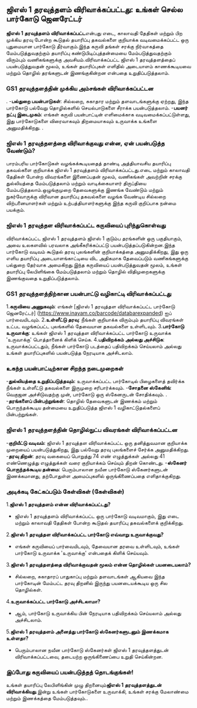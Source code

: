 ## ஜிஎஸ் 1 தரவுத்தளம் விரிவாக்கப்பட்டது: உங்கள் செல்ல பார்கோடு ஜெனரேட்டர்

**ஜிஎஸ் 1 தரவுத்தளம் விரிவாக்கப்பட்ட**என்பது எடை, காலாவதி தேதிகள் மற்றும் பிற முக்கிய தரவு போன்ற கூடுதல் தயாரிப்பு தகவல்களை குறியாக்க வடிவமைக்கப்பட்ட ஒரு புதுமையான பார்கோடு தீர்வாகும்.இந்த கருவி தங்கள் சரக்கு நிர்வாகத்தை மேம்படுத்துவதற்கும் தயாரிப்பு கண்டுபிடிப்புத்தன்மையை மேம்படுத்துவதற்கும் விரும்பும் வணிகங்களுக்கு அவசியம்.விரிவாக்கப்பட்ட ஜிஎஸ் 1 தரவுத்தளத்தைப் பயன்படுத்துவதன் மூலம், உங்கள் தயாரிப்புகள் எளிதில் அடையாளம் காணக்கூடியவை மற்றும் தொழில் தரங்களுடன் இணங்குகின்றன என்பதை உறுதிப்படுத்தலாம்.

### GS1 தரவுத்தளத்தின் முக்கிய அம்சங்கள் விரிவாக்கப்பட்டன

.
-**பல்துறை பயன்பாடுகள்**: சில்லறை, சுகாதார மற்றும் தளவாடங்களுக்கு ஏற்றது, இந்த பார்கோடு பல்வேறு தொழில்களில் செயல்பாடுகளை சீராக்க பயன்படுத்தலாம்.
-**பயனர் நட்பு இடைமுகம்**: எங்கள் கருவி பயன்பாட்டின் எளிமைக்காக வடிவமைக்கப்பட்டுள்ளது, இது பார்கோடுகளை விரைவாகவும் திறமையாகவும் உருவாக்க உங்களை அனுமதிக்கிறது.
.

### ஜிஎஸ் 1 தரவுத்தளத்தை விரிவாக்குவது என்ன, ஏன் பயன்படுத்த வேண்டும்?

பாரம்பரிய பார்கோடுகள் வழங்கக்கூடியதைத் தாண்டி அத்தியாவசிய தயாரிப்பு தகவல்களை குறியாக்க ஜிஎஸ் 1 தரவுத்தளம் விரிவாக்கப்பட்டது.எடை மற்றும் காலாவதி தேதிகள் போன்ற விவரங்களை இணைப்பதன் மூலம், வணிகங்கள் அவற்றின் சரக்கு துல்லியத்தை மேம்படுத்தலாம் மற்றும் வாடிக்கையாளர் திருப்தியை மேம்படுத்தலாம்.ஒழுங்குமுறை தேவைகளுக்கு இணங்க வேண்டும் மற்றும் நுகர்வோருக்கு விரிவான தயாரிப்பு தகவல்களை வழங்க வேண்டிய சில்லறை விற்பனையாளர்கள் மற்றும் உற்பத்தியாளர்களுக்கு இந்த கருவி குறிப்பாக நன்மை பயக்கும்.

### ஜிஎஸ் 1 தரவுத்தள விரிவாக்கப்பட்ட கருவியைப் புரிந்துகொள்வது

விரிவாக்கப்பட்ட ஜிஎஸ் 1 தரவுத்தளம் ஜிஎஸ் 1 குடும்ப தரங்களின் ஒரு பகுதியாகும், அவை உலகளவில் பரவலாக அங்கீகரிக்கப்பட்டு பயன்படுத்தப்படுகின்றன.இந்த பார்கோடு வடிவம் கூடுதல் தரவு புலங்களின் குறியாக்கத்தை அனுமதிக்கிறது, இது ஒரு எளிய தயாரிப்பு அடையாளங்காட்டியை விட அதிகமாக தேவைப்படும் வணிகங்களுக்கு பல்துறை தேர்வாக அமைகிறது.இந்த கருவியைப் பயன்படுத்துவதன் மூலம், உங்கள் தயாரிப்பு லேபிளிங்கை மேம்படுத்தலாம் மற்றும் தொழில் விதிமுறைகளுக்கு இணங்குவதை உறுதிப்படுத்தலாம்.

### GS1 தரவுத்தளத்திற்கான பயன்பாட்டு வழிகாட்டி விரிவாக்கப்பட்டது

1.**கருவியை அணுகவும்**: எங்கள் [ஜிஎஸ் 1 தரவுத்தள விரிவாக்கப்பட்ட பார்கோடு ஜெனரேட்டர்] (https://www.inayam.co/barcode/databarexpanded) ஐப் பார்வையிடவும்.
2.**உள்ளீட்டு தரவு**: நீங்கள் குறியாக்க விரும்பும் தயாரிப்பு விவரங்கள் உட்பட வழங்கப்பட்ட புலங்களில் தேவையான தகவல்களை உள்ளிடவும்.
3.**பார்கோடு உருவாக்கு**: உங்கள் ஜிஎஸ் 1 தரவுத்தள விரிவாக்கப்பட்ட பார்கோடு உருவாக்க 'உருவாக்கு' பொத்தானைக் கிளிக் செய்க.
4.**பதிவிறக்கம் அல்லது அச்சிடுக**: உருவாக்கப்பட்டதும், நீங்கள் பார்கோடு படத்தைப் பதிவிறக்கம் செய்யலாம் அல்லது உங்கள் தயாரிப்புகளில் பயன்படுத்த நேரடியாக அச்சிடலாம்.

### உகந்த பயன்பாட்டிற்கான சிறந்த நடைமுறைகள்

-**துல்லியத்தை உறுதிப்படுத்தவும்**: உருவாக்கப்பட்ட பார்கோடில் பிழைகளைத் தவிர்க்க நீங்கள் உள்ளீட்டு தகவல்களை இருமுறை சரிபார்க்கவும்.
-**சோதனை ஸ்கேனிங்**: வெகுஜன அச்சிடுவதற்கு முன், பார்கோடு ஒரு ஸ்கேனருடன் சோதிக்கவும்.
.
-**தரங்களைப் பின்பற்றுங்கள்**: தொழில் தேவைகளுடன் இணக்கம் மற்றும் பொருந்தக்கூடிய தன்மையை உறுதிப்படுத்த ஜிஎஸ் 1 வழிகாட்டுதல்களைப் பின்பற்றுங்கள்.

### ஜிஎஸ் 1 தரவுத்தளத்தின் தொழில்நுட்ப விவரங்கள் விரிவாக்கப்பட்டன

-**குறியீட்டு வடிவம்**: ஜிஎஸ் 1 தரவுத்தள விரிவாக்கப்பட்ட ஒரு தனித்துவமான குறியாக்க முறையைப் பயன்படுத்துகிறது, இது பல்வேறு தரவு புலங்களைச் சேர்க்க அனுமதிக்கிறது.
-**தரவு திறன்**: தரவு வகையைப் பொறுத்து 74 எண் எழுத்துக்கள் அல்லது 41 எண்ணெழுத்து எழுத்துக்கள் வரை குறியாக்கம் செய்யும் திறன் கொண்டது.
-**ஸ்கேனர் பொருந்தக்கூடிய தன்மை**: பெரும்பாலான நவீன பார்கோடு ஸ்கேனர்களுடன் இணக்கமானது, தற்போதுள்ள அமைப்புகளில் ஒருங்கிணைப்பதை எளிதாக்குகிறது.

### அடிக்கடி கேட்கப்படும் கேள்விகள் (கேள்விகள்)

1.**ஜிஎஸ் 1 தரவுத்தளம் என்ன விரிவாக்கப்பட்டது?**
- ஜிஎஸ் 1 தரவுத்தளம் விரிவாக்கப்பட்ட ஒரு பார்கோடு வடிவமாகும், இது எடை மற்றும் காலாவதி தேதிகள் போன்ற கூடுதல் தயாரிப்பு தகவல்களைக் குறிக்கிறது.

2.**ஜிஎஸ் 1 தரவுத்தள விரிவாக்கப்பட்ட பார்கோடு எவ்வாறு உருவாக்குவது?**
- எங்கள் கருவியைப் பார்வையிடவும், தேவையான தரவை உள்ளிடவும், உங்கள் பார்கோடு உருவாக்க 'உருவாக்கு' என்பதைக் கிளிக் செய்யவும்.

3.**ஜிஎஸ் 1 தரவுத்தளத்தை விரிவாக்குவதன் மூலம் என்ன தொழில்கள் பயனடையலாம்?**
- சில்லறை, சுகாதாரப் பாதுகாப்பு மற்றும் தளவாடங்கள் ஆகியவை இந்த பார்கோடின் மேம்பட்ட தரவு திறனில் இருந்து பயனடையக்கூடிய ஒரு சில தொழில்கள்.

4.**உருவாக்கப்பட்ட பார்கோடு அச்சிடலாமா?**
- ஆம், பார்கோடு உருவாக்கிய பின் நேரடியாக பதிவிறக்கம் செய்யலாம் அல்லது அச்சிடலாம்.

5.**ஜிஎஸ் 1 தரவுத்தளம் அனைத்து பார்கோடு ஸ்கேனர்களுடனும் இணக்கமாக உள்ளதா?**
- பெரும்பாலான நவீன பார்கோடு ஸ்கேனர்கள் ஜிஎஸ் 1 தரவுத்தளத்துடன் விரிவாக்கப்பட்டவை, தடையற்ற ஒருங்கிணைப்பை உறுதி செய்கின்றன.

### இப்போது கருவியைப் பயன்படுத்தத் தொடங்குங்கள்!

உங்கள் தயாரிப்பு லேபிளிங்கின் முழு திறனையும்**ஜிஎஸ் 1 தரவுத்தளத்துடன் விரிவாக்கியது**.இன்று உங்கள் பார்கோடுகளை உருவாக்கி, உங்கள் சரக்கு மேலாண்மை மற்றும் இணக்கத்தை மேம்படுத்தவும்..